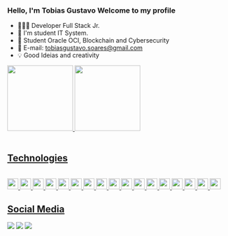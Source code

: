 ###  Hello, I'm Tobias Gustavo Welcome to my profile 
 <div>
 
 - 🧑🏾‍💻 Developer Full Stack Jr.  
 - 🚀 I'm student IT System.
 - 📝 Student Oracle OCI, Blockchain and Cybersecurity
 - 📧 E-mail: tobiasgustavo.soares@gmail.com
 - 💡 Good Ideias and creativity 
 
</div>

<div>
  <a href="https://github.com/tgzss">
  <img height="150em" src="https://github-readme-stats.vercel.app/api?username=TobiasGustavo&show_icons=true&theme=dark&include_all_commits=true&count_private=true&hide_border=true"/> 
  <img height="150em" src="https://github-readme-stats.vercel.app/api/top-langs/?username=TobiasGustavo&layout=compact&langs_count=7&theme=dark&hide_border=true"/>
   
</div>
<div style="display: inline_block"><br>
<h2> Technologies </h2>
 </p>


 <div style="display: inline_block"><br>
   <code><img height="25" src="https://cdn.jsdelivr.net/gh/devicons/devicon/icons/java/java-original-wordmark.svg"/></code>
   <code><img height="25" src="https://cdn.jsdelivr.net/gh/devicons/devicon/icons/javascript/javascript-original.svg"></code>
   <code><img height="25" src="https://cdn.jsdelivr.net/gh/devicons/devicon/icons/typescript/typescript-original.svg"></code>
   <code><img height="25" src="https://cdn.jsdelivr.net/gh/devicons/devicon/icons/html5/html5-original.svg"></code>
   <code><img height="25" src="https://cdn.jsdelivr.net/gh/devicons/devicon/icons/css3/css3-original.svg"></code>
   <code><img height="25" src="https://cdn.jsdelivr.net/gh/devicons/devicon/icons/react/react-original.svg"></code>
   <code><img height="25" src="https://cdn.jsdelivr.net/gh/devicons/devicon/icons/redux/redux-original.svg"></code>
   <code><img height="25" src="https://cdn.jsdelivr.net/gh/devicons/devicon/icons/bootstrap/bootstrap-original.svg"/></code>
   <code><img height="25" src="https://cdn.jsdelivr.net/gh/devicons/devicon/icons/tailwindcss/tailwindcss-plain.svg"></code>
   <code><img height="25" src="https://cdn.jsdelivr.net/gh/devicons/devicon/icons/sass/sass-original.svg"></code>
   <code><img height="25" src="https://cdn.jsdelivr.net/gh/devicons/devicon/icons/materialui/materialui-original.svg"></code>
   <code><img height="25" src="https://cdn.jsdelivr.net/gh/devicons/devicon/icons/nodejs/nodejs-original.svg"></code>
   <code><img height="25" src="https://cdn.jsdelivr.net/gh/devicons/devicon/icons/nestjs/nestjs-plain.svg"></code>
   <code><img height="25" src="https://cdn.jsdelivr.net/gh/devicons/devicon/icons/postgresql/postgresql-original.svg"></code>
   <code><img height="25" src="https://cdn.jsdelivr.net/gh/devicons/devicon/icons/docker/docker-original.svg"></code>
   <code><img height="25" src="https://cdn.jsdelivr.net/gh/devicons/devicon/icons/linux/linux-original.svg"></code>
   <code><img height="25" src="https://cdn.jsdelivr.net/gh/devicons/devicon/icons/apple/apple-original.svg"></code>
 </div>
 
 
 
 
<h2> Social Media </h2>
  <a href="https://www.linkedin.com/in/tobias-soares-85a6b41a0//" target="_blank"><img src="https://img.shields.io/badge/-LinkedIn-%230077B5?style=for-the-badge&logo=linkedin&logoColor=white" target="_blank"></a>
  <a href = "mailto:tobiasgustavoh@gmail.com"><img src="https://img.shields.io/badge/-Gmail-%23333?style=for-the-badge&logo=gmail&logoColor=white" target="_blank"></a> 
  <a href="https://discord.gg/tobias.soares#4810" target="_blank"><img src="https://img.shields.io/badge/Discord-7289DA?style=for-the-badge&logo=discord&logoColor=white" target="_blank"></a> 
